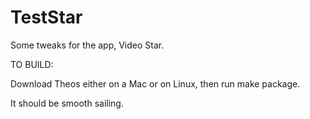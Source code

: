 # TestStar
Some tweaks for the app, Video Star.


TO BUILD:

Download Theos either on a Mac or on Linux, then run make package.

It should be smooth sailing.
